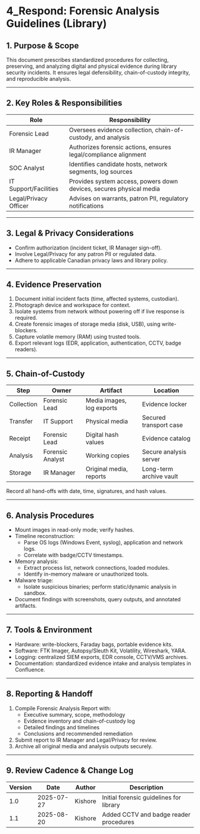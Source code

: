 # 4_Respond: Forensic Analysis Guidelines (Library)

## 1. Purpose & Scope

This document prescribes standardized procedures for collecting, preserving, and analyzing digital and physical evidence during library security incidents. It ensures legal defensibility, chain-of-custody integrity, and reproducible analysis.

---

## 2. Key Roles & Responsibilities

| Role                     | Responsibility                                                   |
|--------------------------|------------------------------------------------------------------|
| Forensic Lead            | Oversees evidence collection, chain-of-custody, and analysis        |
| IR Manager               | Authorizes forensic actions, ensures legal/compliance alignment    |
| SOC Analyst              | Identifies candidate hosts, network segments, log sources          |
| IT Support/Facilities    | Provides system access, powers down devices, secures physical media |
| Legal/Privacy Officer    | Advises on warrants, patron PII, regulatory notifications          |

---

## 3. Legal & Privacy Considerations

- Confirm authorization (incident ticket, IR Manager sign-off).  
- Involve Legal/Privacy for any patron PII or regulated data.  
- Adhere to applicable Canadian privacy laws and library policy.

---

## 4. Evidence Preservation

1. Document initial incident facts (time, affected systems, custodian).  
2. Photograph device and workspace for context.  
3. Isolate systems from network without powering off if live response is required.  
4. Create forensic images of storage media (disk, USB), using write-blockers.  
5. Capture volatile memory (RAM) using trusted tools.  
6. Export relevant logs (EDR, application, authentication, CCTV, badge readers).

---

## 5. Chain-of-Custody

| Step                     | Owner             | Artifact                   | Location                |
|--------------------------|-------------------|----------------------------|-------------------------|
| Collection               | Forensic Lead     | Media images, log exports  | Evidence locker         |
| Transfer                 | IT Support        | Physical media             | Secured transport case  |
| Receipt                  | Forensic Lead     | Digital hash values        | Evidence catalog        |
| Analysis                 | Forensic Analyst  | Working copies              | Secure analysis server  |
| Storage                  | IR Manager        | Original media, reports    | Long-term archive vault |

Record all hand-offs with date, time, signatures, and hash values.

---

## 6. Analysis Procedures

- Mount images in read-only mode; verify hashes.  
- Timeline reconstruction:  
  * Parse OS logs (Windows Event, syslog), application and network logs.  
  * Correlate with badge/CCTV timestamps.  
- Memory analysis:  
  * Extract process list, network connections, loaded modules.  
  * Identify in-memory malware or unauthorized tools.  
- Malware triage:  
  * Isolate suspicious binaries; perform static/dynamic analysis in sandbox.  
- Document findings with screenshots, query outputs, and annotated artifacts.

---

## 7. Tools & Environment

- Hardware: write-blockers, Faraday bags, portable evidence kits.  
- Software: FTK Imager, Autopsy/Sleuth Kit, Volatility, Wireshark, YARA.  
- Logging: centralized SIEM exports, EDR console, CCTV/VMS archives.  
- Documentation: standardized evidence intake and analysis templates in Confluence.

---

## 8. Reporting & Handoff
1. Compile Forensic Analysis Report with:  
   - Executive summary, scope, methodology  
   - Evidence inventory and chain-of-custody log  
   - Detailed findings and timelines  
   - Conclusions and recommended remediation  
2. Submit report to IR Manager and Legal/Privacy for review.  
3. Archive all original media and analysis outputs securely.

---

## 9. Review Cadence & Change Log

| Version | Date       | Author        | Description                            |
|---------|------------|---------------|----------------------------------------|
| 1.0     | 2025-07-27 | Kishore       | Initial forensic guidelines for library|
| 1.1     | 2025-08-20 | Kishore       | Added CCTV and badge reader procedures|


